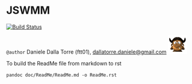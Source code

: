 # JSWMM


[![Build Status](https://travis-ci.org/geoframecomponents/jswmm.svg?branch=master)](https://travis-ci.org/geoframecomponents/jswmm)

`@author` Daniele Dalla Torre (ftt01), dallatorre.daniele@gmail.com ![ftt01](https://github.com/GrowWorkingHard/logos/blob/master/ftt01/ftt01_50X50.png "ftt01")

To build the ReadMe file from markdown to rst

    pandoc doc/ReadMe/ReadMe.md -o ReadMe.rst

